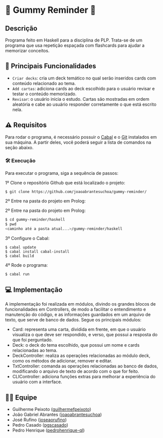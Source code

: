 # :elephant: Gummy Reminder :elephant:

## Descrição
Programa feito em Haskell para a disciplina de PLP.
Trata-se de um programa que usa repetição espaçada com flashcards para ajudar a memorizar conceitos.

## :hammer: Principais Funcionalidades
- `Criar decks`: cria um deck temático no qual serão inseridos cards com conteúdo relacionado ao tema.
- `Add cartas`: adiciona cards ao deck escolhido para o usuário revisar e testar o conteúdo memorizado.
- `Revisar`: o usuário inicia o estudo. Cartas são mostradas em ordem aleatória e cabe ao usuário responder corretamente o que está escrito nela.   

## :warning: Requisitos
Para rodar o programa, é necessário possuir o [Cabal](https://www.haskell.org/cabal/) e o [Git](https://git-scm.com) instalados em sua máquina. A partir deles, você poderá
seguir a lista de comandos na seção abaixo.

### :hammer_and_wrench: Execução
Para executar o programa, siga a sequência de passos:

1º Clone o repositório Github que está localizado o projeto:

```
$ git clone https://github.com/joaoabrantesuchoa/gummy-reminder/
```

2º Entre na pasta do projeto em Prolog:

2º Entre na pasta do projeto em Prolog:

```sh
$ cd gummy-reminder/haskell
$ pwd
<caminho até a pasta atual...>/gummy-reminder/haskell
```

3º Configure o Cabal: 

```
$ cabal update 
$ cabal install cabal-install
$ cabal build
```

4º Rode o programa: 

```
$ cabal run
```

## :computer: Implementação
A implementação foi realizada em módulos, divindo os grandes blocos de funcionalidades em Controllers, de modo a facilitar o entendimento e manutenção
do código, e as informações guardados em um arquivo de texto, que serve de banco de dados. Segue os principais módulos:
* Card: representa uma carta, dividida em frente, em que o usuário visualiza o que deve ser respondido, e verso, que possui a resposta do que foi perguntado.
* Deck: o deck do tema escolhido, que possui um nome e cards relacionadas ao tema.
* DeckController: realiza as operações relacionadas ao módulo deck, como os métodos de adicionar, remover e editar.
* TxtController: comanda as operações relacionadas ao banco de dados, modificando o arquivo de texto de acordo com o que for feito.
* CLIController: adiciona funções extras para melhorar a experiência do usuário com a interface.

## :technologist: Equipe
* Guilherme Peixoto ([guilhermefpeixoto](https://github.com/guilhermefpeixoto))
* João Gabriel Abrantes ([joaoabrantesuchoa](https://github.com/joaoabrantesuchoa))
* José Rufino ([joseaorufino](https://github.com/joseaorufino))
* Pedro Casado ([pgscasado](https://github.com/pgscasado))
* Pedro Henrique ([pedrohenrique-ql](https://github.com/pedrohenrique-ql))
